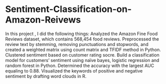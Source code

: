 # Sentiment-Classification-on-Amazon-Reivews

In this project , I did the following things:
Analyzed the Amazon Fine Food Reviews dataset, which contains 568,454 food reviews.
Preprocessed the review text by stemming, removing punctuations and stopwords, and created a weighted matrix using count matrix and TFIDF method in Python. Clustered sentiment based on customer rating socre.
Build a classification model for customers’ sentiment using naïve bayes, logistic regression and random forest in Python. Determined the accuracy with the largest AUC equaling to 0.88.
Visualized the keywords of positive and negative sentiment by drafting word clouds in R.
